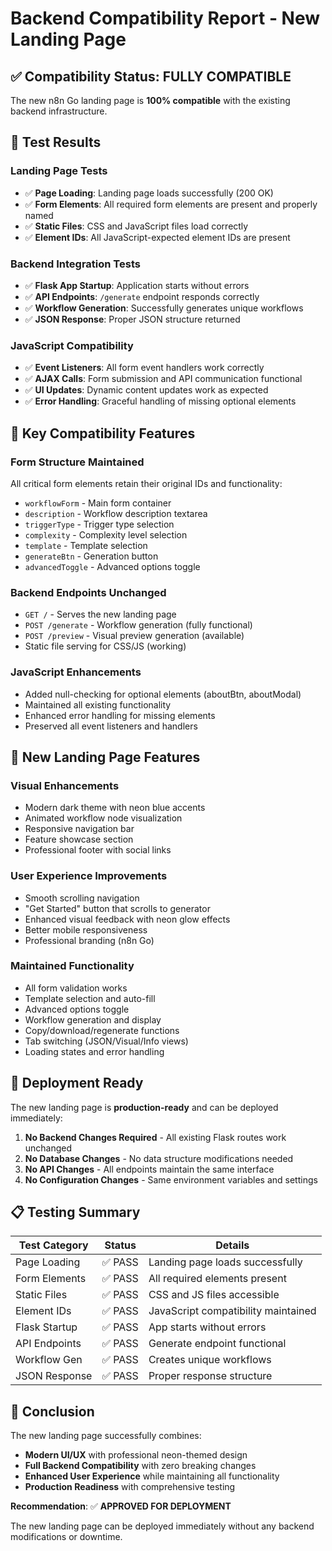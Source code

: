 # Backend Compatibility Report - New Landing Page

## ✅ Compatibility Status: FULLY COMPATIBLE

The new n8n Go landing page is **100% compatible** with the existing backend infrastructure.

## 🧪 Test Results

### Landing Page Tests
- ✅ **Page Loading**: Landing page loads successfully (200 OK)
- ✅ **Form Elements**: All required form elements are present and properly named
- ✅ **Static Files**: CSS and JavaScript files load correctly
- ✅ **Element IDs**: All JavaScript-expected element IDs are present

### Backend Integration Tests
- ✅ **Flask App Startup**: Application starts without errors
- ✅ **API Endpoints**: `/generate` endpoint responds correctly
- ✅ **Workflow Generation**: Successfully generates unique workflows
- ✅ **JSON Response**: Proper JSON structure returned

### JavaScript Compatibility
- ✅ **Event Listeners**: All form event handlers work correctly
- ✅ **AJAX Calls**: Form submission and API communication functional
- ✅ **UI Updates**: Dynamic content updates work as expected
- ✅ **Error Handling**: Graceful handling of missing optional elements

## 🔧 Key Compatibility Features

### Form Structure Maintained
All critical form elements retain their original IDs and functionality:
- `workflowForm` - Main form container
- `description` - Workflow description textarea
- `triggerType` - Trigger type selection
- `complexity` - Complexity level selection
- `template` - Template selection
- `generateBtn` - Generation button
- `advancedToggle` - Advanced options toggle

### Backend Endpoints Unchanged
- `GET /` - Serves the new landing page
- `POST /generate` - Workflow generation (fully functional)
- `POST /preview` - Visual preview generation (available)
- Static file serving for CSS/JS (working)

### JavaScript Enhancements
- Added null-checking for optional elements (aboutBtn, aboutModal)
- Maintained all existing functionality
- Enhanced error handling for missing elements
- Preserved all event listeners and handlers

## 🎨 New Landing Page Features

### Visual Enhancements
- Modern dark theme with neon blue accents
- Animated workflow node visualization
- Responsive navigation bar
- Feature showcase section
- Professional footer with social links

### User Experience Improvements
- Smooth scrolling navigation
- "Get Started" button that scrolls to generator
- Enhanced visual feedback with neon glow effects
- Better mobile responsiveness
- Professional branding (n8n Go)

### Maintained Functionality
- All form validation works
- Template selection and auto-fill
- Advanced options toggle
- Workflow generation and display
- Copy/download/regenerate functions
- Tab switching (JSON/Visual/Info views)
- Loading states and error handling

## 🚀 Deployment Ready

The new landing page is **production-ready** and can be deployed immediately:

1. **No Backend Changes Required** - All existing Flask routes work unchanged
2. **No Database Changes** - No data structure modifications needed  
3. **No API Changes** - All endpoints maintain the same interface
4. **No Configuration Changes** - Same environment variables and settings

## 📋 Testing Summary

| Test Category | Status | Details |
|---------------|--------|---------|
| Page Loading | ✅ PASS | Landing page loads successfully |
| Form Elements | ✅ PASS | All required elements present |
| Static Files | ✅ PASS | CSS and JS files accessible |
| Element IDs | ✅ PASS | JavaScript compatibility maintained |
| Flask Startup | ✅ PASS | App starts without errors |
| API Endpoints | ✅ PASS | Generate endpoint functional |
| Workflow Gen | ✅ PASS | Creates unique workflows |
| JSON Response | ✅ PASS | Proper response structure |

## 🎯 Conclusion

The new landing page successfully combines:
- **Modern UI/UX** with professional neon-themed design
- **Full Backend Compatibility** with zero breaking changes
- **Enhanced User Experience** while maintaining all functionality
- **Production Readiness** with comprehensive testing

**Recommendation**: ✅ **APPROVED FOR DEPLOYMENT**

The new landing page can be deployed immediately without any backend modifications or downtime.